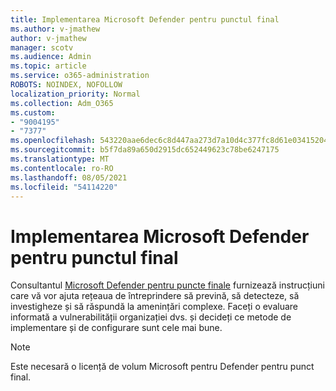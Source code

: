 ```yaml
---
title: Implementarea Microsoft Defender pentru punctul final
ms.author: v-jmathew
author: v-jmathew
manager: scotv
ms.audience: Admin
ms.topic: article
ms.service: o365-administration
ROBOTS: NOINDEX, NOFOLLOW
localization_priority: Normal
ms.collection: Adm_O365
ms.custom:
- "9004195"
- "7377"
ms.openlocfilehash: 543220aae6dec6c8d447aa273d7a10d4c377fc8d61e03415204f5fd2eabe6242
ms.sourcegitcommit: b5f7da89a650d2915dc652449623c78be6247175
ms.translationtype: MT
ms.contentlocale: ro-RO
ms.lasthandoff: 08/05/2021
ms.locfileid: "54114220"
---
```

# <a name="deploy-microsoft-defender-for-endpoint"></a>Implementarea Microsoft Defender pentru punctul final

Consultantul [Microsoft Defender pentru puncte finale](https://go.microsoft.com/fwlink/?linkid=2146241) furnizează instrucțiuni care vă vor ajuta rețeaua de întreprindere să prevină, să detecteze, să investigheze și să răspundă la amenințări complexe. Faceți o evaluare informată a vulnerabilității organizației dvs. și decideți ce metode de implementare și de configurare sunt cele mai bune.

> [!NOTE]
> Este necesară o licență de volum Microsoft pentru Defender pentru punct final.

